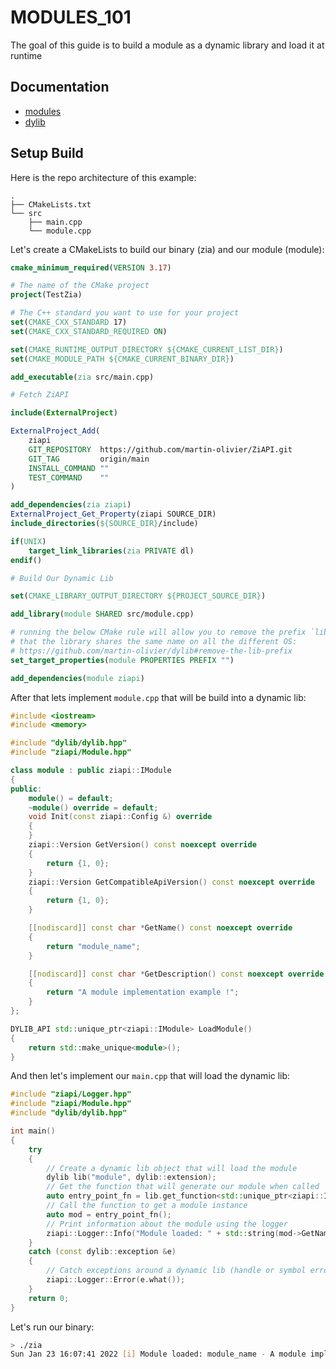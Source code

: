 # MODULES_101

The goal of this guide is to build a module as a dynamic library and load it at runtime

## Documentation

- [modules](https://github.com/martin-olivier/ZiAPI/blob/main/docs/general/MODULES.md)  
- [dylib](https://github.com/martin-olivier/dylib)

## Setup Build

Here is the repo architecture of this example:
```
.
├── CMakeLists.txt
└── src
    ├── main.cpp
    └── module.cpp
```

Let's create a CMakeLists to build our binary (zia) and our module (module):

```cmake
cmake_minimum_required(VERSION 3.17)

# The name of the CMake project
project(TestZia)

# The C++ standard you want to use for your project
set(CMAKE_CXX_STANDARD 17)
set(CMAKE_CXX_STANDARD_REQUIRED ON)

set(CMAKE_RUNTIME_OUTPUT_DIRECTORY ${CMAKE_CURRENT_LIST_DIR})
set(CMAKE_MODULE_PATH ${CMAKE_CURRENT_BINARY_DIR})

add_executable(zia src/main.cpp)

# Fetch ZiAPI

include(ExternalProject)

ExternalProject_Add(
    ziapi
    GIT_REPOSITORY  https://github.com/martin-olivier/ZiAPI.git
    GIT_TAG         origin/main
    INSTALL_COMMAND ""
    TEST_COMMAND    ""
)

add_dependencies(zia ziapi)
ExternalProject_Get_Property(ziapi SOURCE_DIR)
include_directories(${SOURCE_DIR}/include)

if(UNIX)
    target_link_libraries(zia PRIVATE dl)
endif()

# Build Our Dynamic Lib

set(CMAKE_LIBRARY_OUTPUT_DIRECTORY ${PROJECT_SOURCE_DIR})

add_library(module SHARED src/module.cpp)

# running the below CMake rule will allow you to remove the prefix `lib` for macOS and linux, ensuring
# that the library shares the same name on all the different OS:
# https://github.com/martin-olivier/dylib#remove-the-lib-prefix
set_target_properties(module PROPERTIES PREFIX "")

add_dependencies(module ziapi)
```

After that lets implement `module.cpp` that will be build into a dynamic lib:
```c++
#include <iostream>
#include <memory>

#include "dylib/dylib.hpp"
#include "ziapi/Module.hpp"

class module : public ziapi::IModule
{
public:
    module() = default;
    ~module() override = default;
    void Init(const ziapi::Config &) override
    {
    }
    ziapi::Version GetVersion() const noexcept override
    {
        return {1, 0};
    }
    ziapi::Version GetCompatibleApiVersion() const noexcept override
    {
        return {1, 0};
    }

    [[nodiscard]] const char *GetName() const noexcept override
    {
        return "module_name";
    }

    [[nodiscard]] const char *GetDescription() const noexcept override
    {
        return "A module implementation example !";
    }
};

DYLIB_API std::unique_ptr<ziapi::IModule> LoadModule()
{
    return std::make_unique<module>();
}
```

And then let's implement our `main.cpp` that will load the dynamic lib:

```c++
#include "ziapi/Logger.hpp"
#include "ziapi/Module.hpp"
#include "dylib/dylib.hpp"

int main()
{
    try
    {
        // Create a dynamic lib object that will load the module
        dylib lib("module", dylib::extension);
        // Get the function that will generate our module when called
        auto entry_point_fn = lib.get_function<std::unique_ptr<ziapi::IModule>()>("LoadModule");
        // Call the function to get a module instance
        auto mod = entry_point_fn();
        // Print information about the module using the logger
        ziapi::Logger::Info("Module loaded: " + std::string(mod->GetName()) + " - " + mod->GetDescription());
    }
    catch (const dylib::exception &e)
    {
        // Catch exceptions around a dynamic lib (handle or symbol errors) and print them using the logger
        ziapi::Logger::Error(e.what());
    }
    return 0;
}
```

Let's run our binary:
```sh
> ./zia
Sun Jan 23 16:07:41 2022 [i] Module loaded: module_name - A module implementation example !
```
